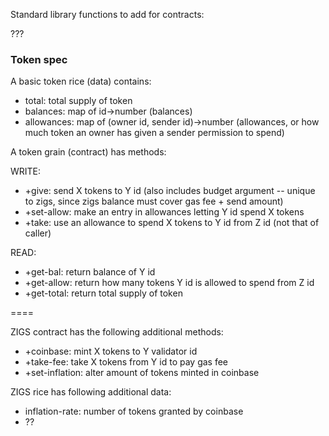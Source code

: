 Standard library functions to add for contracts:

???

### Token spec

A basic token rice (data) contains:

* total: total supply of token
* balances: map of id->number (balances)
* allowances: map of (owner id, sender id)->number (allowances, or how much token an owner has given a sender permission to spend)

A token grain (contract) has methods:

WRITE:
* +give: send X tokens to Y id (also includes budget argument -- unique to zigs, since zigs balance must cover gas fee + send amount)
* +set-allow: make an entry in allowances letting Y id spend X tokens
* +take: use an allowance to spend X tokens to Y id from Z id (not that of caller)

READ:
* +get-bal: return balance of Y id
* +get-allow: return how many tokens Y id is allowed to spend from Z id
* +get-total: return total supply of token

====

ZIGS contract has the following additional methods:

* +coinbase: mint X tokens to Y validator id
* +take-fee: take X tokens from Y id to pay gas fee
* +set-inflation: alter amount of tokens minted in coinbase

ZIGS rice has following additional data:

* inflation-rate: number of tokens granted by coinbase
* ??
